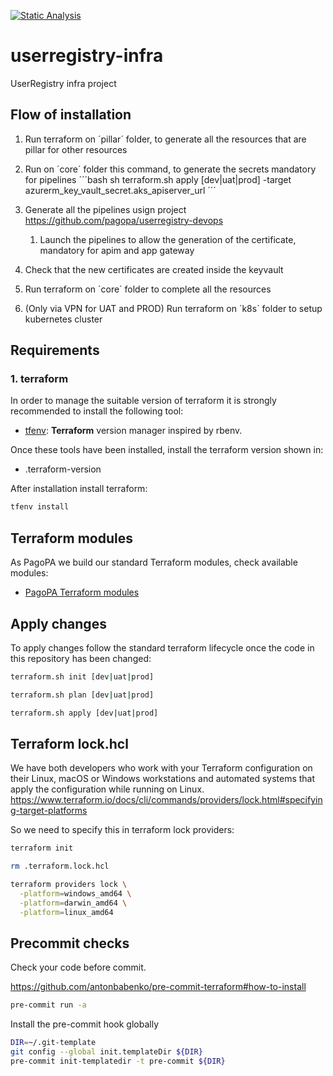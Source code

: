 [![Static Analysis](https://github.com/pagopa/common-infra/actions/workflows/static_analysis.yml/badge.svg?branch=main)](https://github.com/pagopa/common-infra/actions/workflows/static_analysis.yml)

# userregistry-infra

UserRegistry infra project

## Flow of installation

1. Run terraform on ´pillar´ folder, to generate all the resources that are pillar for other resources
2. Run on ´core´ folder this command, to generate the secrets mandatory for pipelines
   ´´´bash
   sh terraform.sh apply [dev|uat|prod] -target azurerm_key_vault_secret.aks_apiserver_url
   ´´´
3. Generate all the pipelines usign project <https://github.com/pagopa/userregistry-devops>

   1. Launch the pipelines to allow the generation of the certificate, mandatory for apim and app gateway

4. Check that the new certificates are created inside the keyvault

5. Run terraform on ´core´ folder to complete all the resources

6. (Only via VPN for UAT and PROD) Run terraform on ´k8s´ folder to setup kubernetes cluster

## Requirements

### 1. terraform

In order to manage the suitable version of terraform it is strongly recommended to install the following tool:

- [tfenv](https://github.com/tfutils/tfenv): **Terraform** version manager inspired by rbenv.

Once these tools have been installed, install the terraform version shown in:

- .terraform-version

After installation install terraform:

```sh
tfenv install
```

## Terraform modules

As PagoPA we build our standard Terraform modules, check available modules:

- [PagoPA Terraform modules](https://github.com/search?q=topic%3Aterraform-modules+org%3Apagopa&type=repositories)

## Apply changes

To apply changes follow the standard terraform lifecycle once the code in this repository has been changed:

```sh
terraform.sh init [dev|uat|prod]

terraform.sh plan [dev|uat|prod]

terraform.sh apply [dev|uat|prod]
```

## Terraform lock.hcl

We have both developers who work with your Terraform configuration on their Linux, macOS or Windows workstations and automated systems that apply the configuration while running on Linux.
<https://www.terraform.io/docs/cli/commands/providers/lock.html#specifying-target-platforms>

So we need to specify this in terraform lock providers:

```sh
terraform init

rm .terraform.lock.hcl

terraform providers lock \
  -platform=windows_amd64 \
  -platform=darwin_amd64 \
  -platform=linux_amd64
```

## Precommit checks

Check your code before commit.

<https://github.com/antonbabenko/pre-commit-terraform#how-to-install>

```sh
pre-commit run -a
```

Install the pre-commit hook globally

```sh
DIR=~/.git-template
git config --global init.templateDir ${DIR}
pre-commit init-templatedir -t pre-commit ${DIR}
```
